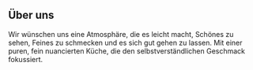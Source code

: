 ## Über uns

Wir wünschen uns eine Atmosphäre, die es leicht macht,
Schönes zu sehen, Feines zu schmecken und es sich gut gehen zu lassen.
Mit einer puren, fein nuancierten Küche,
die den selbstverständlichen Geschmack fokussiert.
